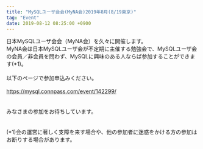```yaml
---
title: "MySQLユーザ会会(MyNA会)2019年8月(8/19東京)"
tag: "Event"
date: 2019-08-12 08:25:00 +0900
---
```


日本MySQLユーザ会会（MyNA会）を久々に開催します。<br>
MyNA会は日本MySQLユーザ会が不定期に主催する勉強会で、MySQLユーザ会の会員／非会員を問わず、MySQLに興味のある人ならば参加することができます(*1)。<br>
<br>
以下のページで参加申込みください。<br>
<br>
https://mysql.connpass.com/event/142299/<br>
<br>
<br>
みなさまの参加をお待ちしています。<br>
<br>
<br>
(*1)会の運営に著しく支障を来す場合や、他の参加者に迷惑をかける方の参加はお断りする場合があります。<br>
<br>
